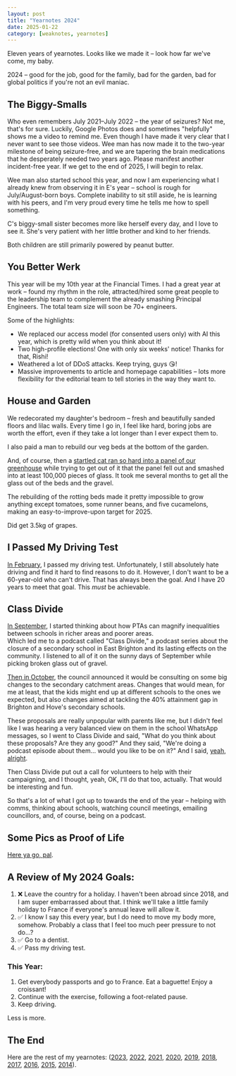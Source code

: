 ```yaml
---
layout: post  
title: "Yearnotes 2024"  
date: 2025-01-22  
category: [weaknotes, yearnotes]  
---
```


Eleven years of yearnotes. Looks like we made it – look how far we've come, my baby.

2024 – good for the job, good for the family, bad for the garden, bad for global politics if you're not an evil maniac.

## The Biggy-Smalls

Who even remembers July 2021–July 2022 – the year of seizures? Not me, that's for sure. Luckily, Google Photos does and sometimes "helpfully" shows me a video to remind me. Even though I have made it very clear that I never want to see those videos. Wee man has now made it to the two-year milestone of being seizure-free, and we are tapering the brain medications that he desperately needed two years ago. Please manifest another incident-free year. If we get to the end of 2025, I will begin to relax.

Wee man also started school this year, and now I am experiencing what I already knew from observing it in E's year – school is rough for July/August-born boys. Complete inability to sit still aside, he is learning with his peers, and I'm very proud every time he tells me how to spell something.

C's biggy-small sister becomes more like herself every day, and I love to see it. She's very patient with her little brother and kind to her friends.

Both children are still primarily powered by peanut butter.

## You Better Werk

This year will be my 10th year at the Financial Times. I had a great year at work – found my rhythm in the role, attracted/hired some great people to the leadership team to complement the already smashing Principal Engineers. The total team size will soon be 70+ engineers.

Some of the highlights:  

- We replaced our access model (for consented users only) with AI this year, which is pretty wild when you think about it!  
- Two high-profile elections! One with only six weeks' notice! Thanks for that, Rishi!  
- Weathered a lot of DDoS attacks. Keep trying, guys 😘!  
- Massive improvements to article and homepage capabilities – lots more flexibility for the editorial team to tell stories in the way they want to.

## House and Garden

We redecorated my daughter's bedroom – fresh and beautifully sanded floors and lilac walls. Every time I go in, I feel like hard, boring jobs are worth the effort, even if they take a lot longer than I ever expect them to.

I also paid a man to rebuild our veg beds at the bottom of the garden. 

And, of course, then a [startled cat ran so hard into a panel of our greenhouse](https://alicebartlett.co.uk/blog/weaknotes-308) while trying to get out of it that the panel fell out and smashed into at least 100,000 pieces of glass. It took me several months to get all the glass out of the beds and the gravel.

The rebuilding of the rotting beds made it pretty impossible to grow anything except tomatoes, some runner beans, and five cucamelons, making an easy-to-improve-upon target for 2025.

Did get 3.5kg of grapes.

## I Passed My Driving Test

[In February](https://alicebartlett.co.uk/blog/weaknotes-286), I passed my driving test. Unfortunately, I still absolutely hate driving and find it hard to find reasons to do it. However, I don't want to be a 60-year-old who can't drive. That has always been the goal. And I have 20 years to meet that goal. This _must_ be achievable.

## Class Divide

[In September](https://alicebartlett.co.uk/blog/weaknotes-314), I started thinking about how PTAs can magnify inequalities between schools in richer areas and poorer areas.  
Which led me to a podcast called "Class Divide," a podcast series about the closure of a secondary school in East Brighton and its lasting effects on the community. I listened to all of it on the sunny days of September while picking broken glass out of gravel.

[Then in October](https://alicebartlett.co.uk/blog/weaknotes-318), the council announced it would be consulting on some big changes to the secondary catchment areas. Changes that would mean, for me at least, that the kids might end up at different schools to the ones we expected, but also changes aimed at tackling the 40% attainment gap in Brighton and Hove's secondary schools.

These proposals are really unpopular with parents like me, but I didn't feel like I was hearing a very balanced view on them in the school WhatsApp messages, so I went to Class Divide and said, "What do you think about these proposals? Are they any good?" And they said, "We're doing a podcast episode about them... would you like to be on it?" And I said, [yeah, alright](https://alicebartlett.co.uk/blog/weaknotes-321).

Then Class Divide put out a call for volunteers to help with their campaigning, and I thought, yeah, OK, I'll do that too, actually. That would be interesting and fun.

So that's a lot of what I got up to towards the end of the year – helping with comms, thinking about schools, watching council meetings, emailing councillors, and, of course, being on a podcast.

## Some Pics as Proof of Life

[Here ya go, pal](https://photos.app.goo.gl/NtULg76ix6MxGkSr9).

## A Review of My 2024 Goals:

1. ❌ Leave the country for a holiday. I haven't been abroad since 2018, and I am super embarrassed about that. I think we'll take a little family holiday to France if everyone's annual leave will allow it.  
2. ✅ I know I say this every year, but I do need to move my body more, somehow. Probably a class that I feel too much peer pressure to not do...?  
3. ✅ Go to a dentist.  
4. ✅ Pass my driving test.

### This Year:

1. Get everybody passports and go to France. Eat a baguette! Enjoy a croissant!  
2. Continue with the exercise, following a foot-related pause.  
3. Keep driving.

Less is more.

## The End

Here are the rest of my yearnotes: ([2023](/blog/yearnotes-2023), [2022](/blog/yearnotes-2022), [2021](/blog/yearnotes-2021), [2020](/blog/yearnotes-2020), [2019](/blog/yearnotes-2019), [2018](/blog/yearnotes-2018), [2017](/blog/yearnotes-2017), [2016](/blog/yearnotes-2016), [2015](/blog/yearnotes-2015), [2014](/blog/yearnotes-2014)).
